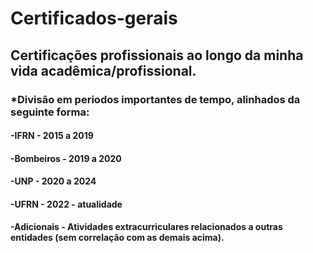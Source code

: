 # Certificados-gerais

## Certificações profissionais ao longo da minha vida acadêmica/profissional.


### *Divisão em periodos importantes de tempo, alinhados da seguinte forma:
#### -IFRN - 2015 a 2019
#### -Bombeiros - 2019 a 2020
#### -UNP - 2020 a 2024
#### -UFRN - 2022 - atualidade
#### -Adicionais - Atividades extracurriculares relacionados a outras entidades (sem correlação com as demais acima).
